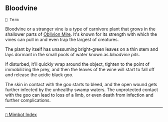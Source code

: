 ## Bloodvine

`📑 Term`

Bloodvine or a stranger vine is a type of carnivore plant that grows in the shallower parts of [Oblivion Mire](<https://zeithalt.github.io/r/oblivion_mire.html>). It's known for its strength with which the vines can pull in and even trap the largest of creatures.

The plant by itself has unassuming bright-green leaves on a thin stem and lays dormant in the small pools of water known as _bloodvine pits_. 

If disturbed, it'll quickly wrap around the object, tighten to the point of immobilizing the prey, and then the leaves of the wine will start to fall off and release the acidic black goo. 

The skin in contact with the goo starts to bleed, and the open wound gets further infected by the unhealthy swamp waters. The unprotected contact with the goo can lead to loss of a limb, or even death from infection and further complications.


-----
[`📑` Mimbot Index](<https://zeithalt.github.io/r/#0580>)
<!---
keywords: oblivion mire, plants, pits 
aliases: 
-->